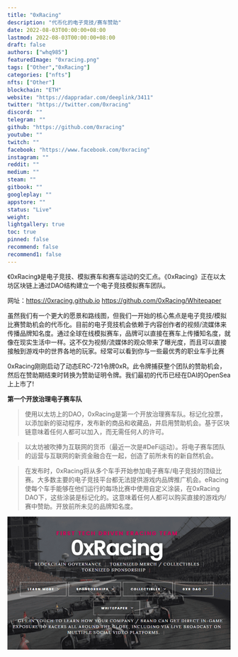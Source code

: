 ```yaml
---
title: "0xRacing"
description: "代币化的电子竞技/赛车赞助"
date: 2022-08-03T00:00:00+08:00
lastmod: 2022-08-03T00:00:00+08:00
draft: false
authors: ["whq985"]
featuredImage: "0xracing.png"
tags: ["Other","0xRacing"]
categories: ["nfts"]
nfts: ["Other"]
blockchain: "ETH"
website: "https://dappradar.com/deeplink/3411"
twitter: "https://twitter.com/0xracing"
discord: ""
telegram: ""
github: "https://github.com/0xracing"
youtube: ""
twitch: ""
facebook: "https://www.facebook.com/0xracing"
instagram: ""
reddit: ""
medium: ""
steam: ""
gitbook: ""
googleplay: ""
appstore: ""
status: "Live"
weight: 
lightgallery: true
toc: true
pinned: false
recommend: false
recommend1: false
---
```

《0xRacing》是电子竞技、模拟赛车和赛车运动的交汇点。《0xRacing》正在以太坊区块链上通过DAO结构建立一个电子竞技模拟赛车团队。

网址：https://0xracing.github.io
            https://github.com/0xRacing/Whitepaper

虽然我们有一个更大的愿景和路线图，但我们一开始的核心焦点是电子竞技/模拟比赛赞助机会的代币化。目前的电子竞技机会依赖于内容创作者的视频/流媒体来传播品牌知名度。通过全球在线模拟赛车，品牌可以直接在赛车上传播知名度，就像在现实生活中一样。这不仅为视频/流媒体的观众带来了曝光度，而且可以直接接触到游戏中的世界各地的玩家。经常可以看到你与一些最优秀的职业车手比赛

0xRacing刚刚启动了动态ERC-721令牌0xR。此令牌捕获整个团队的赞助机会，然后在赞助期结束时转换为赞助证明令牌。我们最初的代币已经在DAI的OpenSea上上市了!

**第一个开放治理电子赛车队**

> 使用以太坊上的DAO，0xRacing是第一个开放治理赛车队。标记化投票，以添加新的驱动程序，发布新的商品和收藏品，并启用赞助机会。基于区块链意味着任何人都可以加入，而无需任何人的许可。

> 以太坊被吹捧为互联网的货币（最近一次是#DeFi运动）。将电子赛车团队的运营与互联网的新资金融合在一起，创造了前所未有的新自然机会。

> 在发布时，0xRacing将从多个车手开始参加电子赛车/电子竞技的顶级比赛。大多数主要的电子竞技平台都无法提供游戏内品牌推广机会。eRacing使每个车手能够在他们运行的每场比赛中使用自定义涂装，在0xRacing DAO下，这些涂装是标记化的。这意味着任何人都可以购买直接的游戏内/赛中赞助。开放前所未见的品牌知名度。

![1](1.PNG)
